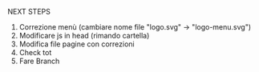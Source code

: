NEXT STEPS

1. Correzione menù (cambiare nome file "logo.svg" -> "logo-menu.svg")
2. Modificare js in head (rimando cartella)
3. Modifica file pagine con correzioni
4. Check tot
5. Fare Branch
